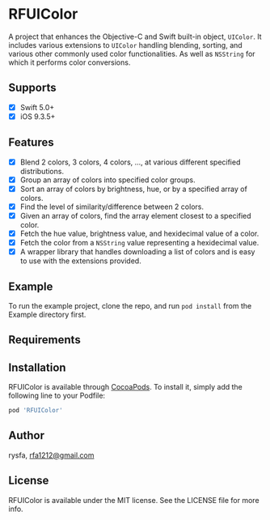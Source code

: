 # RFUIColor

<!---
[![CI Status](https://img.shields.io/travis/rysfa/RFUIColor.svg?style=flat)](https://travis-ci.org/rysfa/RFUIColor)
[![Version](https://img.shields.io/cocoapods/v/RFUIColor.svg?style=flat)](https://cocoapods.org/pods/RFUIColor)
[![License](https://img.shields.io/cocoapods/l/RFUIColor.svg?style=flat)](https://cocoapods.org/pods/RFUIColor)
[![Platform](https://img.shields.io/cocoapods/p/RFUIColor.svg?style=flat)](https://cocoapods.org/pods/RFUIColor)
-->

A project that enhances the Objective-C and Swift built-in object, `UIColor`. It includes various extensions to `UIColor` handling blending, sorting, and various other commonly used color functionalities. As well as `NSString` for which it performs color conversions.

## Supports

- [x] Swift 5.0+
- [x] iOS 9.3.5+

## Features

- [x] Blend 2 colors, 3 colors, 4 colors, ..., at various different specified distributions.
- [x] Group an array of colors into specified color groups.
- [x] Sort an array of colors by brightness, hue, or by a specified array of colors.
- [x] Find the level of similarity/difference between 2 colors.
- [x] Given an array of colors, find the array element closest to a specified color.
- [x] Fetch the hue value, brightness value, and hexidecimal value of a color.
- [x] Fetch the color from a `NSString` value representing a hexidecimal value.
- [x] A wrapper library that handles downloading a list of colors and is easy to use with the extensions provided.

## Example

To run the example project, clone the repo, and run `pod install` from the Example directory first.

## Requirements

## Installation

RFUIColor is available through [CocoaPods](https://cocoapods.org). To install
it, simply add the following line to your Podfile:

```ruby
pod 'RFUIColor'
```

## Author

rysfa, rfa1212@gmail.com

## License

RFUIColor is available under the MIT license. See the LICENSE file for more info.
